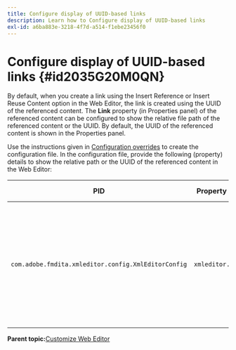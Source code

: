 ```yaml
---
title: Configure display of UUID-based links
description: Learn how to Configure display of UUID-based links
exl-id: a6ba883e-3218-4f7d-a514-f1ebe23456f0
---
```

# Configure display of UUID-based links {#id2035G20M0QN}

By default, when you create a link using the Insert Reference or Insert Reuse Content option in the Web Editor, the link is created using the UUID of the referenced content. The **Link** property \(in Properties panel\) of the referenced content can be configured to show the relative file path of the referenced content or the UUID. By default, the UUID of the referenced content is shown in the Properties panel.

Use the instructions given in [Configuration overrides](download-install-additional-config-override.md#) to create the configuration file. In the configuration file, provide the following \(property\) details to show the relative path or the UUID of the referenced content in the Web Editor:

|PID|Property Key|Property Value|
|---|------------|--------------|
|`com.adobe.fmdita.xmleditor.config.XmlEditorConfig`|`xmleditor.uuid`|Boolean \(true/false\). If you want to show the relative path of the linked content, then set this property to false. <br> **Default value**: true |

**Parent topic:**[Customize Web Editor](conf-web-editor.md)
